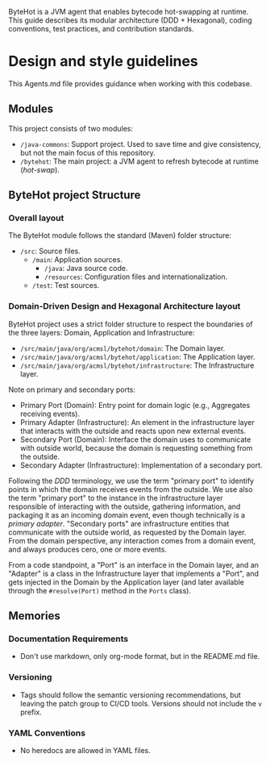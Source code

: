 ByteHot is a JVM agent that enables bytecode hot-swapping at runtime. This guide describes its modular architecture (DDD + Hexagonal), coding conventions, test practices, and contribution standards.

# Design and style guidelines

This Agents.md file provides guidance when working with this codebase.

## Modules

This project consists of two modules:
- `/java-commons`: Support project. Used to save time and give consistency, but not the main focus of this repository.
- `/bytehot`: The main project: a JVM agent to refresh bytecode at runtime (*hot-swap*).

## ByteHot project Structure

### Overall layout

The ByteHot module follows the standard (Maven) folder structure:
- `/src`: Source files.
  - `/main`: Application sources.
    - `/java`: Java source code.
    - `/resources`: Configuration files and internationalization.
   - `/test`: Test sources.

### Domain-Driven Design and Hexagonal Architecture layout

ByteHot project uses a strict folder structure to respect the boundaries of the three layers: Domain, Application and Infrastructure:

- `/src/main/java/org/acmsl/bytehot/domain`: The Domain layer.
- `/src/main/java/org/acmsl/bytehot/application`: The Application layer.
- `/src/main/java/org/acmsl/bytehot/infrastructure`: The Infrastructure layer.

Note on primary and secondary ports:

- Primary Port (Domain): Entry point for domain logic (e.g., Aggregates receiving events).
- Primary Adapter (Infrastructure): An element in the infrastructure layer that interacts with the outside and reacts upon new external events.
- Secondary Port (Domain): Interface the domain uses to communicate with outside world, because the domain is requesting something from the outside.
- Secondary Adapter (Infrastructure): Implementation of a secondary port.

Following the *DDD* terminology, we use the term "primary port" to identify points in which the domain receives events from the outside. We use also the term "primary port" to the instance in the infrastructure layer responsible of interacting with the outside, gathering information, and packaging it as an incoming domain event, even though technically is a *primary adapter*. "Secondary ports" are infrastructure entities that communicate with the outside world, as requested by the Domain layer. From the domain perspective, any interaction comes from a domain event, and always produces cero, one or more events.

From a code standpoint, a "Port" is an interface in the Domain layer, and an "Adapter" is a class in the Infrastructure layer that implements a "Port", and gets injected in the Domain by the Application layer (and later available through the `#resolve(Port)` method in the `Ports` class).

## Memories

### Documentation Requirements
- Don't use markdown, only org-mode format, but in the README.md file.

### Versioning
- Tags should follow the semantic versioning recommendations, but leaving the patch group to CI/CD tools. Versions should not include the `v` prefix.

### YAML Conventions
- No heredocs are allowed in YAML files.